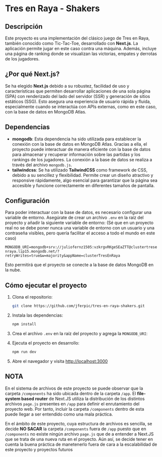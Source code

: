 # Tres en Raya - Shakers

## Descripción

Este proyecto es una implementación del clásico juego de Tres en Raya, también conocido como Tic-Tac-Toe, desarrollado con **Next.js**. La aplicación permite jugar en este caso contra una máquina. Además, incluye una página de ranking donde se visualizan las victorias, empates y derrotas de los jugadores.

## ¿Por qué Next.js?

Se ha elegido **Next.js** debido a su robustez, facilidad de uso y características que permiten desarrollar aplicaciones de una sola página (SPA) con renderizado del lado del servidor (SSR) y generación de sitios estáticos (SSG). Esto asegura una experiencia de usuario rápida y fluida, especialmente cuando se interactúa con APIs externas, como en este caso, con la base de datos en MongoDB Atlas.

## Dependencias

- **mongodb**: Esta dependencia ha sido utilizada para establecer la conexión con la base de datos en MongoDB Atlas. Gracias a ella, el proyecto puede interactuar de manera eficiente con la base de datos para almacenar y recuperar información sobre las partidas y los rankings de los jugadores. La conexión a la base de datos se realiza a través del archivo `mongodb.js`.
- **tailwindcss**: Se ha utilizado **TailwindCSS** como framework de CSS, debido a su sencillez y flexibilidad. Permite crear un diseño atractivo y responsive rápidamente, algo esencial para garantizar que la página sea accesible y funcione correctamente en diferentes tamaños de pantalla.

## Configuración

Para poder interactuar con la base de datos, es necesario configurar una variable de entorno. Asegúrate de crear un archivo `.env` en la raíz del proyecto y añadir la siguiente variable de entorno: (Sé que en un proyecto real no se debe poner nunca una variable de entorno con un usuario y una contraseña visibles, pero quería facilitar el acceso a todo el mundo en este caso)

`MONGODB_URI=mongodb+srv://juliofernz1505:vzkrgvRKgeSEaZTT@clustertresenraya.lip15.mongodb.net/?retryWrites=true&w=majority&appName=clusterTresEnRaya`

Esto permitirá que el proyecto se conecte a la base de datos MongoDB en la nube.

## Cómo ejecutar el proyecto

1. Clona el repositorio:

   ```bash
   git clone https://github.com/jferpic/tres-en-raya-shakers.git

   ```

2. Instala las dependencias:

   ```bash
   npm install

   ```

3. Crea el archivo `.env` en la raíz del proyecto y agrega la `MONGODB_URI`:


4. Ejecuta el proyecto en desarrollo:

   ```bash
   npm run dev

   ```

5. Abre el navegador y visita [http://localhost:3000](http://localhost:3000)


## NOTA

En el sistema de archivos de este proyecto se puede observar que la carpeta `/components` ha sido ubicada dentro de la carpeta `/app`. El **file-system based router** de Next.JS utiliza la distribución de los distintos archivos `page.js` presentes en `/app` para definir el enrutamiento del proyecto web. Por tanto, incluir la carpeta `/components` dentro de esta puede llegar a ser entendido como una mala práctica. 

En el ámbito de este proyecto, cuya estructura de archivos es sencilla, se decide **NO SACAR** la carpeta `/components` fuera de `/app` puesto que en `/components` no existe ningún archivo `page.js` que de a entender a Next.JS que se trata de una nueva ruta en el proyecto. Aún así, se decide tener en cuenta la buena práctica de manetenerlo fuera de cara a la escalabilidad de este proyecto y proyectos futuros
